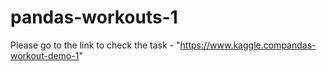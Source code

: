 # pandas-workouts-1

Please go to the link to check the task - "https://www.kaggle.compandas-workout-demo-1"

